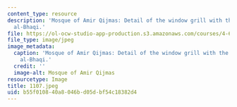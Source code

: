 ```yaml
---
content_type: resource
description: 'Mosque of Amir Qijmas: Detail of the window grill with the Rank of Qijmas
  al-Bhaqi.'
file: https://ol-ocw-studio-app-production.s3.amazonaws.com/courses/4-615-the-architecture-of-cairo-spring-2002/b55f010840a8046bd05dbf54c18382d4_1107.jpeg
file_type: image/jpeg
image_metadata:
  caption: 'Mosque of Amir Qijmas: Detail of the window grill with the Rank of Qijmas
    al-Bhaqi.'
  credit: ''
  image-alt: Mosque of Amir Qijmas
resourcetype: Image
title: 1107.jpeg
uid: b55f0108-40a8-046b-d05d-bf54c18382d4
---
```

